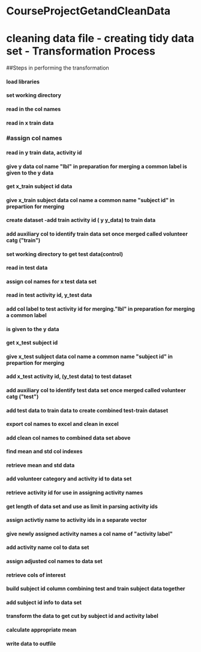 # CourseProjectGetandCleanData
# cleaning data file - creating tidy data set - Transformation Process

##Steps in performing the transformation

#### load libraries
#### set working directory
#### read in the col names

#### read in x train data

### #assign col names

#### read in y train data, activity id
#### give y data col name "lbl" in preparation for merging a common label is given to the y data
#### get x_train subject id data
#### give x_train subject data col name a common name "subject id" in prepartion for merging
#### create dataset -add train activity id ( y y_data) to train data

#### add auxiliary col to identify train data set once merged called volunteer catg ("train")

#### set working directory to get test data(control)
#### read in test data
#### assign col names for x test data set
#### read in test activity id, y_test data
#### add col label to test activity id for merging."lbl" in preparation for merging a common label 
#### is given to the y data
#### get x_test subject id
#### give x_test subject data col name a common name "subject id" in prepartion for merging
#### add x_test activity id, (y_test data) to test dataset
#### add auxiliary col to identify test data set once merged called volunteer catg ("test")

#### add test data to train data to create combined test-train dataset
#### export col names to excel and clean in excel
#### add clean col names to combined data set above

#### find mean and std col indexes
#### retrieve mean and std data
#### add volunteer category and activity id to data set
#### retrieve activity id for use in assigning activity names
#### get length of data set and use as limit in parsing activity ids
#### assign activtiy name to activity ids in a separate vector
#### give newly assigned activity names a col name of "activity label"
#### add activity name col to data set
#### assign adjusted col names to data set
#### retrieve cols of interest

#### build subject id column combining test and train subject data together

#### add subject id info to data set

#### transform the data to get cut by subject id and activity label 

#### calculate appropriate mean

#### write data to outfile



